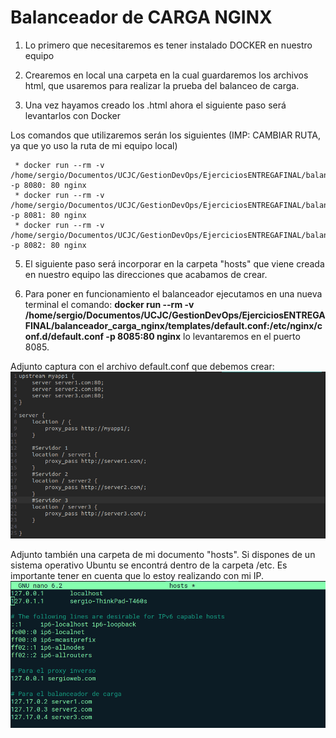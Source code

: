 # Balanceador de CARGA NGINX

1.	Lo primero que necesitaremos es tener instalado DOCKER en nuestro equipo

3.	Crearemos en local una carpeta en la cual guardaremos los archivos html, que usaremos para realizar la prueba del balanceo de carga.

4.  Una vez hayamos creado los .html ahora el siguiente paso será levantarlos con Docker

Los comandos que utilizaremos serán los siguientes (IMP: CAMBIAR RUTA, ya que yo uso la ruta de mi equipo local)

     * docker run --rm -v /home/sergio/Documentos/UCJC/GestionDevOps/EjerciciosENTREGAFINAL/balanceador_carga_nginx/templates/index.1.html:/usr/share/nginx/html/index.html   -p 8080: 80 nginx
     * docker run --rm -v /home/sergio/Documentos/UCJC/GestionDevOps/EjerciciosENTREGAFINAL/balanceador_carga_nginx/templates/index.2.html:/usr/share/nginx/html/index.html  -p 8081: 80 nginx
     * docker run --rm -v /home/sergio/Documentos/UCJC/GestionDevOps/EjerciciosENTREGAFINAL/balanceador_carga_nginx/templates/index.3.html:/usr/share/nginx/html/index.html  -p 8082: 80 nginx

5. 	El siguiente paso será incorporar en la carpeta "hosts" que viene creada en nuestro equipo las direcciones que acabamos de crear.

6.	Para poner en funcionamiento el balanceador ejecutamos en una nueva terminal el comando: **docker run --rm -v /home/sergio/Documentos/UCJC/GestionDevOps/EjerciciosENTREGAFINAL/balanceador_carga_nginx/templates/default.conf:/etc/nginx/conf.d/default.conf -p 8085:80 nginx** lo levantaremos en el puerto 8085.

Adjunto captura con el archivo default.conf que debemos crear:
![nginx](imagenes/imagen1.png)

Adjunto también una carpeta de mi documento "hosts". Si dispones de un sistema operativo Ubuntu se encontrá dentro de la carpeta /etc. Es importante tener en cuenta que lo estoy realizando con mi IP.
![nginx](imagenes/imagen2.png)

